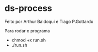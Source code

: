 # ds-process
Feito por Arthur Baldoqui e Tiago P.Gottardo

Para rodar o programa
- chmod +x run.sh
- ./run.sh

